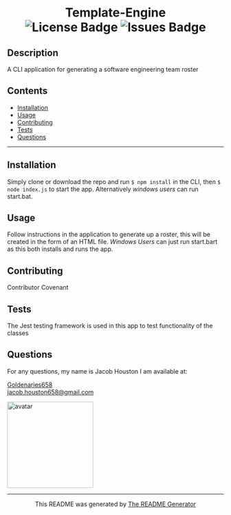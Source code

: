 <h1 align="center">Template-Engine</div>

<div align="center">
  <img src="https://img.shields.io/github/license/goldenaries658/Template-Engine" alt="License Badge" />
  <img src="https://img.shields.io/github/issues/goldenaries658/Template-Engine" alt="Issues Badge"/>
</div>

## Description

A CLI application for generating a software engineering team roster

## Contents

- [Installation](#installation)
- [Usage](#usage)
- [Contributing](#contributing)
- [Tests](#tests)
- [Questions](questions)

<hr />

## Installation

Simply clone or download the repo and run `$ npm install` in the CLI, then `$ node index.js` to start the app. Alternatively _windows users_ can run start.bat.

## Usage

Follow instructions in the application to generate up a roster, this will be created in the form of an HTML file. _Windows Users_ can just run start.bart as this both installs and runs the app.

## Contributing

Contributor Covenant

## Tests

The Jest testing framework is used in this app to test functionality of the classes

## Questions

For any questions, my name is Jacob Houston I am available at:

[Goldenaries658](https://github.com/Goldenaries658)  
jacob.houston658@gmail.com

<img 
  src="https://avatars2.githubusercontent.com/u/59972622?v=4" 
  alt="avatar"
  width="200"
  height="200"
/>

<hr />
<p align="center">
  This README was generated by
  <a href="https://github.com/Goldenaries658/README-Generator/"
    >The README Generator</a
  >
</p>
